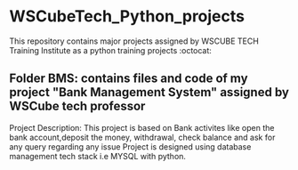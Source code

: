 # WSCubeTech_Python_projects
This repository contains major projects assigned by WSCUBE TECH Training Institute as a python training projects :octocat:
## Folder BMS: contains files and code of my project "Bank Management System" assigned by WSCube tech professor
Project Description: This project is based on Bank activites like open the bank account,deposit the money, withdrawal, check balance and ask for any query regarding any issue
Project is designed using database management tech stack i.e MYSQL with python.

